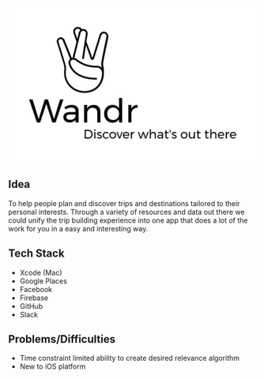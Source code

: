 ![Wandr Icon](Wandr-logo/Wandr-logo-lg.png)

## Idea

To help people plan and discover trips and destinations tailored to their personal
interests. Through a variety of resources and data out there we could unify the trip
building experience into one app that does a lot of the work for you in a easy and
interesting way.

## Tech Stack

* Xcode (Mac)
* Google Places
* Facebook
* Firebase
* GitHub
* Slack

## Problems/Difficulties

* Time constraint limited ability to create desired relevance algorithm
* New to iOS platform
